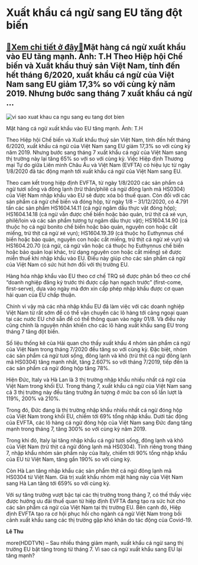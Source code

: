 Xuất khẩu cá ngừ sang EU tăng đột biến
======================================

[:gift:Xem chi tiết ở đây:gift:](https://hddtvn.com/xuat-khau-ca-ngu-sang-eu-tang-dot-bien/)Mặt hàng cá ngừ xuất khẩu vào EU tăng mạnh. Ảnh: T.H Theo Hiệp hội Chế biến và Xuất khẩu thuỷ sản Việt Nam, tính đến hết tháng 6/2020, xuất khẩu cá ngừ của Việt Nam sang EU giảm 17,3% so với cùng kỳ năm 2019. Nhưng bước sang tháng 7 xuất khẩu cá ngừ …
-----------------------------------------------------------------------------------------------------------------------------------------------------------------------------------------------------------------------------------------------------------





![vi sao xuat khau ca ngu sang eu tang dot bien](https://haiquanonline.com.vn/stores/news_dataimages/anhtv/052019/09/09/in_article/5959_13-_5507_IMG_6702.jpg?rt=20200904103223 "Xuất khẩu cá ngừ sang EU tăng đột biến")


Mặt hàng cá ngừ xuất khẩu vào EU tăng mạnh. Ảnh: T.H



Theo Hiệp hội Chế biến và Xuất khẩu thuỷ sản Việt Nam, tính đến hết tháng 6/2020, xuất khẩu cá ngừ của Việt Nam sang EU giảm 17,3% so với cùng kỳ năm 2019. Nhưng bước sang tháng 7 xuất khẩu cá ngừ của Việt Nam sang thị trường này lại tăng 65% so với so với cùng kỳ. Việc Hiệp định Thương mại Tự do giữa Liên minh Châu Âu và Việt Nam (EVFTA) có hiệu lực từ ngày 1/8/2020 đã tác động mạnh tới xuất khẩu cá ngừ của Việt Nam sang EU.


Theo cam kết trong hiệp định EVFTA, từ ngày 1/8/2020 các sản phẩm cá ngừ tươi sống và đông lạnh (trừ thăn/philê cá ngừ đông lạnh mã HS0304) của Việt Nam nhập khẩu vào EU sẽ được xóa bỏ thuế quan. Còn đối với các sản phẩm cá ngừ chế biến và đóng hộp, từ ngày 1/8 – 31/12/2020, có 4.791 tấn các sản phẩm HS1604.14.11 (cá ngừ ngâm dầu thực vật đóng hộp); HS1604.14.18 (cá ngừ vằn được chế biến hoặc bảo quản, trừ thịt cá xé vụn, philê/loin và các sản phẩm tương tự ngâm dầu thực vật); HS1604.14.90 (cá thuộc họ cá ngừ bonito chế biến hoặc bảo quản, nguyên con hoặc cắt miếng, trừ thịt cá ngừ xé vụn); HS1604.19.39 (cá thuộc họ Euthynnus chế biến hoặc bảo quản, nguyên con hoặc cắt miếng, trừ thịt cá ngừ xé vụn) và HS1604.20.70 (cá ngừ, cá ngừ vằn hoặc cá thuộc họ Euthynnus chế biến hoặc bảo quản loại khác, trừ dạng nguyên con hoặc cắt miếng) sẽ được miễn thuế khi nhập khẩu vào EU. Điều này giúp cho các sản phẩm cá ngừ của Việt Nam có sức hút hơn đối với thị trường EU.


Hàng hóa nhập khẩu vào EU theo cơ chế TRQ sẽ được phân bổ theo cơ chế “doanh nghiệp đăng ký trước thì được cấp hạn ngạch trước” (first-come, first-serve), dựa vào ngày mà đơn xin cấp phép nhập khẩu được cơ quan hải quan của EU chấp thuận.


Chính vì vậy mà các nhà nhập khẩu EU đã làm việc với các doanh nghiệp Việt Nam từ rất sớm để có thể vận chuyển các lô hàng tới cảng ngoại quan tại các nước EU chờ sẵn để có thể thông quan vào ngày 01/8. Và điều này cũng chính là nguyên nhân khiến cho các lô hàng xuất khẩu sang EU trong tháng 7 tăng đột biến.


Số liệu thống kê của Hải quan cho thấy xuất khẩu 4 nhóm sản phẩm cá ngừ của Việt Nam trong tháng 7/2020 đều tăng so với cùng kỳ. Đặc biệt, nhóm các sản phẩm cá ngừ tươi sống, đông lạnh và khô (trừ thịt cá ngừ đông lạnh mã HS0304) tăng mạnh nhất, tăng 2.607% so với tháng 7/2019, tiếp đến là các sản phẩm cá ngừ đóng hộp tăng 78%.


Hiện Đức, Italy và Hà Lan là 3 thị trường nhập khẩu nhiều nhất cá ngừ của Việt Nam trong khối EU. Trong tháng 7, xuất khẩu cá ngừ của Việt Nam sang cả 3 thị trường này đều tăng trưởng ấn tượng ở mức ba con số lần lượt là 119%, 200% và 210%.


Trong đó, Đức đang là thị trường nhập khẩu nhiều nhất cá ngừ đóng hộp của Việt Nam trong khối EU, chiếm tới 69% tổng nhập khẩu. Dưới tác động của EVFTA, các lô hàng cá ngừ đóng hộp của Việt Nam sang Đức đang tăng mạnh trong tháng 7, tăng 300% so với cùng kỳ năm 2019.


Trong khi đó, Italy lại tăng nhập khẩu cá ngừ tươi sống, đông lạnh và khô của Việt Nam (trừ thịt cá ngừ đông lạnh mã HS0304). Tính riêng trong tháng 7, nhập khẩu nhóm sản phẩm này của Italy, chiếm tới 90% tổng nhập khẩu của EU từ Việt Nam, tăng gần 190% so với cùng kỳ.


Còn Hà Lan tăng nhập khẩu các sản phẩm thịt cá ngừ đông lạnh mã HS0304 từ Việt Nam. Giá trị xuất khẩu nhóm mặt hàng này của Việt Nam sang Hà Lan tăng tới 659% so với cùng kỳ.


Với sự tăng trưởng vượt bậc tại các thị trường trong tháng 7, có thế thấy việc được hưởng ưu đãi thuế quan từ hiệp định EVFTA đang tạo ra sức hút cho các sản phẩm cá ngừ của Việt Nam tại thị trường EU. Bên cạnh đó, Hiệp định EVFTA tạo ra cơ hội phục hồi cho ngành cá ngừ Việt Nam trong bối cảnh xuất khẩu sang các thị trường gặp khó khăn do tác động của Covid-19.




**Lê Thu**



more(HDDTVN) – Sau nhiều tháng giảm mạnh, xuất khẩu cá ngừ sang thị trường EU bật tăng trong từ tháng 7. Vì sao cá ngừ xuất khẩu sang EU lại tăng mạnh?

